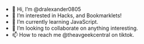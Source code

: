 - 👋 Hi, I’m @dralexander0805
- 👀 I’m interested in Hacks, and Bookmarklets!
- 🌱 I’m currently learning JavaScript.
- 💞️ I’m looking to collaborate on anything interesting.
- 📫 How to reach me @theavgeekcentral on tiktok.

<!---
dralexander0805/dralexander0805 is a ✨ special ✨ repository because its `README.md` (this file) appears on your GitHub profile.
You can click the Preview link to take a look at your changes.
--->
